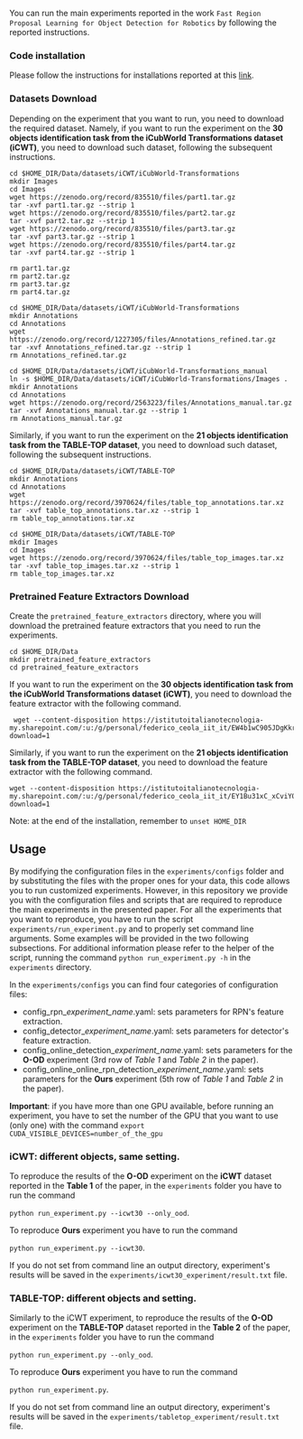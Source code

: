 You can run the main experiments reported in the work `Fast Region Proposal Learning for Object Detection for Robotics` by following the reported instructions.

### Code installation
Please follow the instructions for installations reported at this [link](https://github.com/robotology/online-detection/blob/master/INSTALLATION_GUIDE.md).

### Datasets Download

Depending on the experiment that you want to run, you need to download the required dataset. Namely, if you want to run the experiment on the **30 objects identification task from the iCubWorld Transformations dataset (iCWT)**, you need to download such dataset, following the subsequent instructions.
```
cd $HOME_DIR/Data/datasets/iCWT/iCubWorld-Transformations
mkdir Images
cd Images
wget https://zenodo.org/record/835510/files/part1.tar.gz
tar -xvf part1.tar.gz --strip 1
wget https://zenodo.org/record/835510/files/part2.tar.gz
tar -xvf part2.tar.gz --strip 1
wget https://zenodo.org/record/835510/files/part3.tar.gz
tar -xvf part3.tar.gz --strip 1
wget https://zenodo.org/record/835510/files/part4.tar.gz
tar -xvf part4.tar.gz --strip 1

rm part1.tar.gz
rm part2.tar.gz
rm part3.tar.gz
rm part4.tar.gz

cd $HOME_DIR/Data/datasets/iCWT/iCubWorld-Transformations
mkdir Annotations
cd Annotations
wget https://zenodo.org/record/1227305/files/Annotations_refined.tar.gz
tar -xvf Annotations_refined.tar.gz --strip 1
rm Annotations_refined.tar.gz

cd $HOME_DIR/Data/datasets/iCWT/iCubWorld-Transformations_manual
ln -s $HOME_DIR/Data/datasets/iCWT/iCubWorld-Transformations/Images .
mkdir Annotations
cd Annotations
wget https://zenodo.org/record/2563223/files/Annotations_manual.tar.gz
tar -xvf Annotations_manual.tar.gz --strip 1
rm Annotations_manual.tar.gz
```
Similarly, if you want to run the experiment on the **21 objects identification task from the TABLE-TOP dataset**, you need to download such dataset, following the subsequent instructions.

```
cd $HOME_DIR/Data/datasets/iCWT/TABLE-TOP
mkdir Annotations
cd Annotations
wget https://zenodo.org/record/3970624/files/table_top_annotations.tar.xz
tar -xvf table_top_annotations.tar.xz --strip 1
rm table_top_annotations.tar.xz

cd $HOME_DIR/Data/datasets/iCWT/TABLE-TOP
mkdir Images
cd Images
wget https://zenodo.org/record/3970624/files/table_top_images.tar.xz
tar -xvf table_top_images.tar.xz --strip 1
rm table_top_images.tar.xz
```

### Pretrained Feature Extractors Download
Create the `pretrained_feature_extractors` directory, where you will download the pretrained feature extractors that you need to run the experiments.

```
cd $HOME_DIR/Data
mkdir pretrained_feature_extractors
cd pretrained_feature_extractors
```

If you want to run the experiment on the **30 objects identification task from the iCubWorld Transformations dataset (iCWT)**, you need to download the feature extractor with the following command.

```
 wget --content-disposition https://istitutoitalianotecnologia-my.sharepoint.com/:u:/g/personal/federico_ceola_iit_it/EW4b1wC905JDgKkrPG6nmmABAlDNqtbiKdnQN7QN0NoO6A?download=1
```

Similarly, if you want to run the experiment on the **21 objects identification task from the TABLE-TOP dataset**, you need to download the feature extractor with the following command.

```
wget --content-disposition https://istitutoitalianotecnologia-my.sharepoint.com/:u:/g/personal/federico_ceola_iit_it/EY1Bu31xC_xCviY0qxdPwKIBBRlQfjSJ_MX1xXs97AVH1A?download=1
```

Note: at the end of the installation, remember to `unset HOME_DIR`

## Usage
By modifying the configuration files in the `experiments/configs` folder and by substituting the files with the proper ones for your data, this code allows you to run customized experiments. However, in this repository we provide you with the  configuration files and scripts that are required to reproduce the main experiments in the presented paper.
For all the experiments that you want to reproduce, you have to run the script `experiments/run_experiment.py` and to properly set command line arguments. Some examples will be provided in the two following subsections. For additional information please refer to the helper of the script, running the command `python run_experiment.py -h` in the  `experiments` directory.

In the `experiments/configs` you can find four categories of configuration files:
 - config_rpn_*experiment_name*.yaml: sets parameters for RPN's feature extraction.
 - config_detector_*experiment_name*.yaml: sets parameters for detector's feature extraction.
 - config_online_detection_*experiment_name*.yaml: sets parameters for the **O-OD** experiment (3rd row of *Table 1* and *Table 2* in the paper).
 - config_online_online_rpn_detection_*experiment_name*.yaml: sets parameters for the **Ours** experiment (5th row of *Table 1* and *Table 2* in the paper).

**Important**: if you have more than one GPU available, before running an experiment, you have to set the number of the GPU that you want to use (only one) with the command `export CUDA_VISIBLE_DEVICES=number_of_the_gpu`


### iCWT: different objects, same setting.
To reproduce the results of the **O-OD** experiment on the **iCWT** dataset reported in the **Table 1** of the paper, in the `experiments` folder you have to run the command

`python run_experiment.py --icwt30 --only_ood`.

To reproduce **Ours** experiment you have to run the command

`python run_experiment.py --icwt30`.

If you do not set from command line an output directory, experiment's results will be saved in the `experiments/icwt30_experiment/result.txt` file.

### TABLE-TOP: different objects and setting.
Similarly to the iCWT experiment, to reproduce the results of the **O-OD** experiment on the **TABLE-TOP** dataset reported in the **Table 2** of the paper, in the `experiments` folder you have to run the command

`python run_experiment.py --only_ood`.

To reproduce **Ours** experiment you have to run the command

`python run_experiment.py`.

If you do not set from command line an output directory, experiment's results will be saved in the `experiments/tabletop_experiment/result.txt` file.

